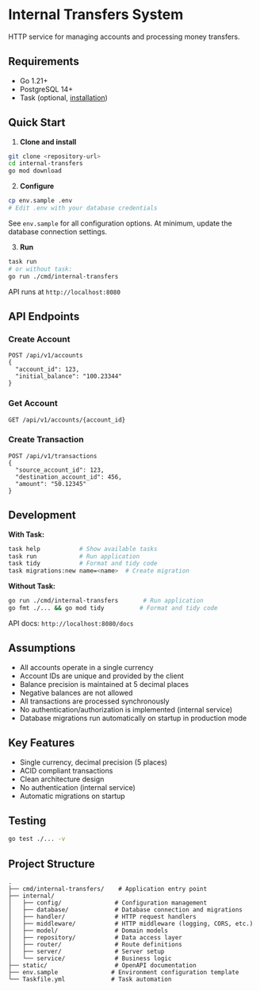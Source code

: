 # Internal Transfers System

HTTP service for managing accounts and processing money transfers.

## Requirements

- Go 1.21+
- PostgreSQL 14+
- Task (optional, [installation](https://taskfile.dev/installation/))

## Quick Start

1. **Clone and install**
```bash
git clone <repository-url>
cd internal-transfers
go mod download
```

2. **Configure**
```bash
cp env.sample .env
# Edit .env with your database credentials
```

See `env.sample` for all configuration options. At minimum, update the database connection settings.

3. **Run**
```bash
task run
# or without task:
go run ./cmd/internal-transfers
```

API runs at `http://localhost:8080`

## API Endpoints

### Create Account
```
POST /api/v1/accounts
{
  "account_id": 123,
  "initial_balance": "100.23344"
}
```

### Get Account
```
GET /api/v1/accounts/{account_id}
```

### Create Transaction
```
POST /api/v1/transactions
{
  "source_account_id": 123,
  "destination_account_id": 456,
  "amount": "50.12345"
}
```

## Development

**With Task:**
```bash
task help           # Show available tasks
task run            # Run application
task tidy           # Format and tidy code
task migrations:new name=<name>  # Create migration
```

**Without Task:**
```bash
go run ./cmd/internal-transfers       # Run application
go fmt ./... && go mod tidy          # Format and tidy code
```

API docs: `http://localhost:8080/docs`

## Assumptions

- All accounts operate in a single currency
- Account IDs are unique and provided by the client
- Balance precision is maintained at 5 decimal places
- Negative balances are not allowed
- All transactions are processed synchronously
- No authentication/authorization is implemented (internal service)
- Database migrations run automatically on startup in production mode

## Key Features

- Single currency, decimal precision (5 places)
- ACID compliant transactions
- Clean architecture design
- No authentication (internal service)
- Automatic migrations on startup

## Testing

```bash
go test ./... -v
```

## Project Structure

```
.
├── cmd/internal-transfers/    # Application entry point
├── internal/
│   ├── config/               # Configuration management
│   ├── database/             # Database connection and migrations
│   ├── handler/              # HTTP request handlers
│   ├── middleware/           # HTTP middleware (logging, CORS, etc.)
│   ├── model/                # Domain models
│   ├── repository/           # Data access layer
│   ├── router/               # Route definitions
│   ├── server/               # Server setup
│   └── service/              # Business logic
├── static/                   # OpenAPI documentation
├── env.sample               # Environment configuration template
└── Taskfile.yml             # Task automation
```